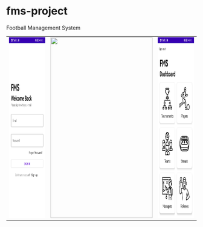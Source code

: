 # fms-project
Football Management System

<table>
  <tr>
    <td><img src="img/image_sign_in.jpg" width=270 height=480></td>
    <td><img src="img/image_sign_up.jpg.jpg" width=270 height=480></td>
    <td><img src="img/image_dashboard.jpg" width=270 height=480></td>
  </tr>
 </table>